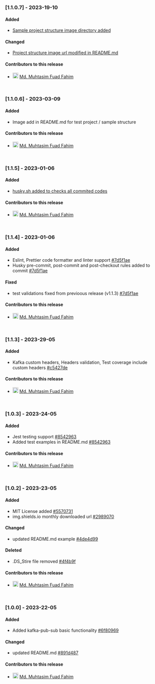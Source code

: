 ### [1.1.0.7] - 2023-19-10

#### Added

- [Sample project structure image directory added](https://github.com/mdmuhtasimfuadfahim/kafka-pub-sub/commit/4021dcdd41f4da0b02eae3229b81922a9a466cda)

#### Changed

- [Project structure image url modified in README.md](https://github.com/mdmuhtasimfuadfahim/kafka-pub-sub/commit/4021dcdd41f4da0b02eae3229b81922a9a466cda)

#### Contributors to this release

- <img src="https://avatars.githubusercontent.com/u/69357704?v=4/u/12586868?v&#x3D;4&amp;s&#x3D;18" alt="avatar" width="18"/> [Md. Muhtasim Fuad Fahim](https://github.com/mdmuhtasimfuadfahim)

</br>

### [1.1.0.6] - 2023-03-09

#### Added

- Image add in README.md for test project / sample structure

#### Contributors to this release

- <img src="https://avatars.githubusercontent.com/u/69357704?v=4/u/12586868?v&#x3D;4&amp;s&#x3D;18" alt="avatar" width="18"/> [Md. Muhtasim Fuad Fahim](https://github.com/mdmuhtasimfuadfahim)

</br>

### [1.1.5] - 2023-01-06

#### Added

- [husky.sh added to checks all commited codes](https://github.com/mdmuhtasimfuadfahim/kafka-pub-sub/commit/178609dd26c4e0de31fb6834c994bf982ae0bbd1)

#### Contributors to this release

- <img src="https://avatars.githubusercontent.com/u/69357704?v=4/u/12586868?v&#x3D;4&amp;s&#x3D;18" alt="avatar" width="18"/> [Md. Muhtasim Fuad Fahim](https://github.com/mdmuhtasimfuadfahim)

</br>

### [1.1.4] - 2023-01-06

#### Added

- Eslint, Prettier code formatter and linter support [#7d5f1ae](https://github.com/mdmuhtasimfuadfahim/kafka-pub-sub/commit/7d5f1ae2888c661e7fcd668a7a922ef460eb37cf)
- Husky pre-commit, post-commit and post-checkout rules added to commit [#7d5f1ae](https://github.com/mdmuhtasimfuadfahim/kafka-pub-sub/commit/7d5f1ae2888c661e7fcd668a7a922ef460eb37cf)

#### Fixed

- test validations fixed from previoous release (v1.1.3) [#7d5f1ae](https://github.com/mdmuhtasimfuadfahim/kafka-pub-sub/commit/7d5f1ae2888c661e7fcd668a7a922ef460eb37cf)

#### Contributors to this release

- <img src="https://avatars.githubusercontent.com/u/69357704?v=4/u/12586868?v&#x3D;4&amp;s&#x3D;18" alt="avatar" width="18"/> [Md. Muhtasim Fuad Fahim](https://github.com/mdmuhtasimfuadfahim)

</br>

### [1.1.3] - 2023-29-05

#### Added

- Kafka custom headers, Headers validation, Test coverage include custom headers [#c5427de](https://github.com/mdmuhtasimfuadfahim/kafka-pub-sub/commit/c5427de5eb04c931e5611f59635e7cc0408fa278)

#### Contributors to this release

- <img src="https://avatars.githubusercontent.com/u/69357704?v=4/u/12586868?v&#x3D;4&amp;s&#x3D;18" alt="avatar" width="18"/> [Md. Muhtasim Fuad Fahim](https://github.com/mdmuhtasimfuadfahim)

</br>

### [1.0.3] - 2023-24-05

#### Added

- Jest testing support [#8542963](https://github.com/mdmuhtasimfuadfahim/kafka-pub-sub/commit/8542963d0c81a8804fd34499dc2a5e80aa295b47)
- Added test examples in README.md [#8542963](https://github.com/mdmuhtasimfuadfahim/kafka-pub-sub/commit/8542963d0c81a8804fd34499dc2a5e80aa295b47)

#### Contributors to this release

- <img src="https://avatars.githubusercontent.com/u/69357704?v=4/u/12586868?v&#x3D;4&amp;s&#x3D;18" alt="avatar" width="18"/> [Md. Muhtasim Fuad Fahim](https://github.com/mdmuhtasimfuadfahim)

</br>

### [1.0.2] - 2023-23-05

#### Added

- MIT License added [#5570731](https://github.com/mdmuhtasimfuadfahim/kafka-pub-sub/commit/557073148a5d56527c046463f42c99bba3497568)
- img.shields.io monthly downloaded url [#2989070](https://github.com/mdmuhtasimfuadfahim/kafka-pub-sub/commit/298907076072ec1e2c02a957549096fbf2a9c6e5)

#### Changed

- updated README.md example [#4de4d99](https://github.com/mdmuhtasimfuadfahim/kafka-pub-sub/commit/4de4d99c9d5f8462d1adbdf75ff70f4e80fc95c6)

#### Deleted

- .DS_Stire file removed [#4f4b9f](https://github.com/mdmuhtasimfuadfahim/kafka-pub-sub/commit/4f4b9fd7b6ffdce8cc1955bac90b6a81ea9c3b4b)

#### Contributors to this release

- <img src="https://avatars.githubusercontent.com/u/69357704?v=4/u/12586868?v&#x3D;4&amp;s&#x3D;18" alt="avatar" width="18"/> [Md. Muhtasim Fuad Fahim](https://github.com/mdmuhtasimfuadfahim)

</br>

### [1.0.0] - 2023-22-05

#### Added

- Added kafka-pub-sub basic functionality [#6f80969](https://github.com/mdmuhtasimfuadfahim/kafka-pub-sub/commit/6f809690c001c200053c9e2ffbad83de765b2560)

#### Changed

- updated README.md [#891d487](https://github.com/mdmuhtasimfuadfahim/kafka-pub-sub/commit/891d487aa97a1f586601f0f0e6c2a689d93d1cbe)

#### Contributors to this release

- <img src="https://avatars.githubusercontent.com/u/69357704?v=4/u/12586868?v&#x3D;4&amp;s&#x3D;18" alt="avatar" width="18"/> [Md. Muhtasim Fuad Fahim](https://github.com/mdmuhtasimfuadfahim)
